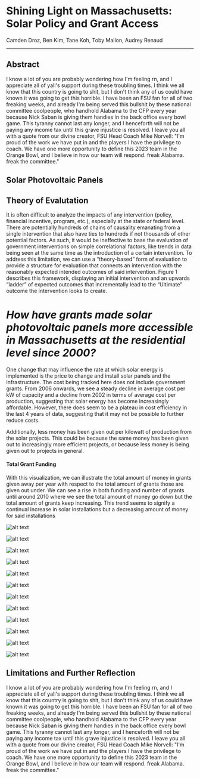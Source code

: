 # Shining Light on Massachusetts: Solar Policy and Grant Access

Camden Droz, Ben Kim, Tane Koh, Toby Mallon, Audrey Renaud

------------------------------------------------------------------------

## Abstract

I know a lot of you are probably wondering how I'm feeling rn, and I appreciate all of yall's support during these troubling times. I think we all know that this country is going to shit, but I don't think any of us could have known it was going to get this horrible. I have been an FSU fan for all of two freaking weeks, and already I'm being served this bullshit by these national committee coolpeople, who handhold Alabama to the CFP every year because Nick Saban is giving them handies in the back office every bowl game. This tyranny cannot last any longer, and I henceforth will not be paying any income tax until this grave injustice is resolved. I leave you all with a quote from our divine creator, FSU Head Coach Mike Norvell: "I'm proud of the work we have put in and the players I have the privilege to coach. We have one more opportunity to define this 2023 team in the Orange Bowl, and I believe in how our team will respond. freak Alabama. freak the committee."

## Solar Photovoltaic Panels

## Theory of Evalutation

It is often difficult to analyze the impacts of any intervention (policy, financial incentive, program, etc.), especially at the state or federal level. There are potentially hundreds of chains of causality emanating from a single intervention that also have ties to hundreds if not thousands of other potential factors. As such, it would be ineffective to base the evaluation of government interventions on simple correlational factors, like trends in data being seen at the same time as the introduction of a certain intervention. To address this limitation, we can use a “theory-based” form of evaluation to provide a structure for evaluation that connects an intervention with the reasonably expected intended outcomes of said intervention. Figure 1 describes this framework, displaying an initial intervention and an upwards “ladder” of expected outcomes that incrementally lead to the “Ultimate” outcome the intervention looks to create.

# ***How have grants made solar photovoltaic panels more accessible in Massachusetts at the residential level since 2000?***

One change that may influence the rate at which solar energy is implemented is the price to change and install solar panels and the infrastructure. The cost being tracked here does not include government grants. From 2006 onwards, we see a steady decline in average cost per kW of capacity and a decline from 2002 in terms of average cost per production, suggesting that solar energy has become increasingly affordable. However, there does seem to be a plateau in cost efficiency in the last 4 years of data, suggesting that it may not be possible to further reduce costs.

Additionally, less money has been given out per kilowatt of production from the solar projects. This could be because the same money has been given out to increasingly more efficient projects, or because less money is being given out to projects in general.

#### Total Grant Funding

With this visualization, we can illustrate the total amount of money in grants given away per year with respect to the total amount of grants those are given out under. We can see a rise in both funding and number of grants until around 2010 where we see the total amount of money go down but the total amount of grants keep increasing. This trend seems to signify a continual increase in solar installations but a decreasing amount of money for said installations

![alt text](assets/01-cost-per-production-v-year.png) 

![alt text](assets/02-cost-per-kw-v-year.png) 

![alt text](assets/03-%20solar-installations-choro.png) 

![alt text](assets/04-grant-per-kw-v-year.png) 

![alt text](assets/05-grant-awarding-choro.png) 

![alt text](assets/06-grants-awarded-v-year.png) 

![alt text](assets/07-model-grant-v-prod.png) 

![alt text](assets/08-model-grant-v-population.png) 

![alt text](assets/09-year-of-installation-choro.png) 

![alt text](assets/10-cost-facility-type.png) 

![alt text](assets/11-grant-facility-type.png) 

![alt text](assets/12-grants-bar.png)

## Limitations and Further Reflection

I know a lot of you are probably wondering how I'm feeling rn, and I appreciate all of yall's support during these troubling times. I think we all know that this country is going to shit, but I don't think any of us could have known it was going to get this horrible. I have been an FSU fan for all of two freaking weeks, and already I'm being served this bullshit by these national committee coolpeople, who handhold Alabama to the CFP every year because Nick Saban is giving them handies in the back office every bowl game. This tyranny cannot last any longer, and I henceforth will not be paying any income tax until this grave injustice is resolved. I leave you all with a quote from our divine creator, FSU Head Coach Mike Norvell: "I'm proud of the work we have put in and the players I have the privilege to coach. We have one more opportunity to define this 2023 team in the Orange Bowl, and I believe in how our team will respond. freak Alabama. freak the committee."
